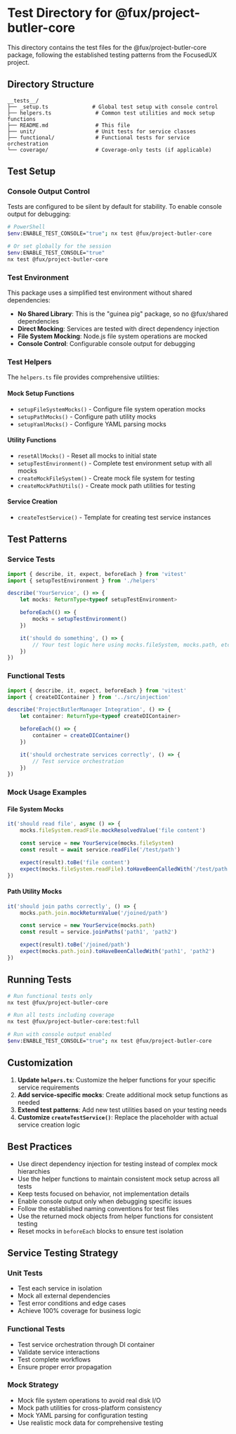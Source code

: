 # Test Directory for @fux/project-butler-core

This directory contains the test files for the @fux/project-butler-core package, following the established testing patterns from the FocusedUX project.

## Directory Structure

```
__tests__/
├── _setup.ts              # Global test setup with console control
├── helpers.ts              # Common test utilities and mock setup functions
├── README.md               # This file
├── unit/                   # Unit tests for service classes
├── functional/             # Functional tests for service orchestration
└── coverage/               # Coverage-only tests (if applicable)
```

## Test Setup

### Console Output Control

Tests are configured to be silent by default for stability. To enable console output for debugging:

```bash
# PowerShell
$env:ENABLE_TEST_CONSOLE="true"; nx test @fux/project-butler-core

# Or set globally for the session
$env:ENABLE_TEST_CONSOLE="true"
nx test @fux/project-butler-core
```

### Test Environment

This package uses a simplified test environment without shared dependencies:

- **No Shared Library**: This is the "guinea pig" package, so no @fux/shared dependencies
- **Direct Mocking**: Services are tested with direct dependency injection
- **File System Mocking**: Node.js file system operations are mocked
- **Console Control**: Configurable console output for debugging

### Test Helpers

The `helpers.ts` file provides comprehensive utilities:

#### Mock Setup Functions

- `setupFileSystemMocks()` - Configure file system operation mocks
- `setupPathMocks()` - Configure path utility mocks
- `setupYamlMocks()` - Configure YAML parsing mocks

#### Utility Functions

- `resetAllMocks()` - Reset all mocks to initial state
- `setupTestEnvironment()` - Complete test environment setup with all mocks
- `createMockFileSystem()` - Create mock file system for testing
- `createMockPathUtils()` - Create mock path utilities for testing

#### Service Creation

- `createTestService()` - Template for creating test service instances

## Test Patterns

### Service Tests

```typescript
import { describe, it, expect, beforeEach } from 'vitest'
import { setupTestEnvironment } from './helpers'

describe('YourService', () => {
    let mocks: ReturnType<typeof setupTestEnvironment>

    beforeEach(() => {
        mocks = setupTestEnvironment()
    })

    it('should do something', () => {
        // Your test logic here using mocks.fileSystem, mocks.path, etc.
    })
})
```

### Functional Tests

```typescript
import { describe, it, expect, beforeEach } from 'vitest'
import { createDIContainer } from '../src/injection'

describe('ProjectButlerManager Integration', () => {
    let container: ReturnType<typeof createDIContainer>

    beforeEach(() => {
        container = createDIContainer()
    })

    it('should orchestrate services correctly', () => {
        // Test service orchestration
    })
})
```

### Mock Usage Examples

#### File System Mocks

```typescript
it('should read file', async () => {
    mocks.fileSystem.readFile.mockResolvedValue('file content')

    const service = new YourService(mocks.fileSystem)
    const result = await service.readFile('/test/path')

    expect(result).toBe('file content')
    expect(mocks.fileSystem.readFile).toHaveBeenCalledWith('/test/path')
})
```

#### Path Utility Mocks

```typescript
it('should join paths correctly', () => {
    mocks.path.join.mockReturnValue('/joined/path')

    const service = new YourService(mocks.path)
    const result = service.joinPaths('path1', 'path2')

    expect(result).toBe('/joined/path')
    expect(mocks.path.join).toHaveBeenCalledWith('path1', 'path2')
})
```

## Running Tests

```bash
# Run functional tests only
nx test @fux/project-butler-core

# Run all tests including coverage
nx test @fux/project-butler-core:test:full

# Run with console output enabled
$env:ENABLE_TEST_CONSOLE="true"; nx test @fux/project-butler-core
```

## Customization

1. **Update `helpers.ts`**: Customize the helper functions for your specific service requirements
2. **Add service-specific mocks**: Create additional mock setup functions as needed
3. **Extend test patterns**: Add new test utilities based on your testing needs
4. **Customize `createTestService()`**: Replace the placeholder with actual service creation logic

## Best Practices

- Use direct dependency injection for testing instead of complex mock hierarchies
- Use the helper functions to maintain consistent mock setup across all tests
- Keep tests focused on behavior, not implementation details
- Enable console output only when debugging specific issues
- Follow the established naming conventions for test files
- Use the returned mock objects from helper functions for consistent testing
- Reset mocks in `beforeEach` blocks to ensure test isolation

## Service Testing Strategy

### Unit Tests

- Test each service in isolation
- Mock all external dependencies
- Test error conditions and edge cases
- Achieve 100% coverage for business logic

### Functional Tests

- Test service orchestration through DI container
- Validate service interactions
- Test complete workflows
- Ensure proper error propagation

### Mock Strategy

- Mock file system operations to avoid real disk I/O
- Mock path utilities for cross-platform consistency
- Mock YAML parsing for configuration testing
- Use realistic mock data for comprehensive testing
